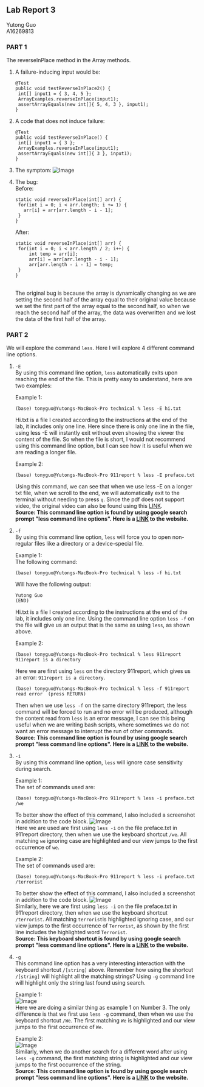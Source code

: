 ## Lab Report 3
Yutong Guo<br>
A16269813<br>
### PART 1
The reverseInPlace method in the Array methods.
1. A failure-inducing input would be:
   ``` {java}
   @Test
   public void testReverseInPlace2() {
    int[] input1 = { 3, 4, 5 };
    ArrayExamples.reverseInPlace(input1);
    assertArrayEquals(new int[]{ 5, 4, 3 }, input1);
   }
   ```
2. A code that does not induce failure:
   ```{java}
   @Test
   public void testReverseInPlace() {
    int[] input1 = { 3 };
    ArrayExamples.reverseInPlace(input1);
    assertArrayEquals(new int[]{ 3 }, input1);
   }
   ```
3. The symptom:
   ![Image](pic1.png)<br>

4. The bug: <br>
   Before:
   ```{java}
   static void reverseInPlace(int[] arr) {
    for(int i = 0; i < arr.length; i += 1) {
      arr[i] = arr[arr.length - i - 1];
    }
   }
   ```
   
   After:
   ```{java}
   static void reverseInPlace(int[] arr) {
    for(int i = 0; i < arr.length / 2; i++) {
        int temp = arr[i];
        arr[i] = arr[arr.length - i - 1];
        arr[arr.length - i - 1] = temp;
    }
   }
   ```
   <br>
   The original bug is because the array is dynamically changing as we are setting the second half of the array equal to their original value because we set the first part of the array equal to the second half, so when we reach the second half of the array, the data was overwritten and we lost the data of the first half of the array.
### PART 2
We will explore the command ```less```. Here I will explore 4 different command line options.
1. ```-E``` <br>
   By using this command line option, ```less``` automatically exits upon reaching the end of the file. This is pretty easy to understand, here are two examples:<br>
   
   Example 1:<br>
   ```
   (base) tonyguo@Yutongs-MacBook-Pro technical % less -E hi.txt 
   ```
   Hi.txt is a file I created according to the instructions at the end of the lab, it includes only one line. Here since there is only one line in the file, using less -E will instantly exit without even showing the viewer the content of the file. So when the file is short, I would not recommend using this command line option, but I can see how it is useful when we are reading a longer file. <br>

   Example 2:<br>
   ```
   (base) tonyguo@Yutongs-MacBook-Pro 911report % less -E preface.txt
   ```
   Using this command, we can see that when we use less -E on a longer txt file, when we scroll to the end, we will automatically exit to the terminal without needing to press ```q```. Since the pdf does not support video, the original video can also be found using this [LINK](https://github.com/Y3GUO/cse15l-lab-reports/assets/122977555/2cb94841-671f-429e-8df0-49adfc0a410c).<br>
   **Source: This command line option is found by using google search prompt "less command line options". Here is a [LINK](https://phoenixnap.com/kb/less-command-in-linux) to the website.**
3. ```-f``` <br>
   By using this command line option, ```less``` will force you to open non-regular files like a directory or a device-special file.<br>
   
   Example 1:<br>
   The following command:
   ```
   (base) tonyguo@Yutongs-MacBook-Pro technical % less -f hi.txt 
   ```
   Will have the following output:
   ```
   Yutong Guo
   (END)
   ```
   Hi.txt is a file I created according to the instructions at the end of the lab, it includes only one line. Using the command line option ```less -f``` on the file will give us an output that is the same as using ```less```, as shown above.<br>

   Example 2:<br>
   ```
   (base) tonyguo@Yutongs-MacBook-Pro technical % less 911report 
   911report is a directory
   ```
   Here we are first using ```less``` on the directory 911report, which gives us an error: ```911report is a directory```.
   ```
   (base) tonyguo@Yutongs-MacBook-Pro technical % less -f 911report 
   read error  (press RETURN)
   ```
   Then when we use ```less -f``` on the same directory 911report, the less command will be forced to run and no error will be produced, although the content read from ```less``` is an error message, I can see this being useful when we are writing bash scripts, where sometimes we do not want an error message to interrupt the run of other commands. <br>
   **Source: This command line option is found by using google search prompt "less command line options". Here is a [LINK](https://phoenixnap.com/kb/less-command-in-linux) to the website.**

5. ```-i``` <br>
  By using this command line option, ```less``` will ignore case sensitivity during search.<br>

   Example 1:<br>
   The set of commands used are:
   ```
   (base) tonyguo@Yutongs-MacBook-Pro 911report % less -i preface.txt
   /we
   ```
   To better show the effect of this command, I also included a screenshot in addition to the code block.
   ![Image](pic6.png)<br>
   Here we are used are first using ```less -i``` on the file preface.txt in 911report directory, then when we use the keyboard shortcut ```/we```. All matching ```we``` ignoring case are highlighted and our view jumps to the first occurrence of ```we```.<br>
   
   Example 2:<br>
   The set of commands used are:
   ```
   (base) tonyguo@Yutongs-MacBook-Pro 911report % less -i preface.txt
   /terrorist
   ```
   To better show the effect of this command, I also included a screenshot in addition to the code block.
   ![Image](pic7.png)<br>
   Similarly, here we are first using ```less -i``` on the file preface.txt in 911report directory, then when we use the keyboard shortcut ```/terrorist```. All matching ```terrorist```is highlighted ignoring case, and our view jumps to the first occurrence of ```Terrorist```, as shown by the first line includes the highlighted word ```Terrorist```.<br>
   **Source: This keyboard shortcut is found by using google search prompt "less command line options". Here is a [LINK](https://phoenixnap.com/kb/less-command-in-linux) to the website.**
7. ```-g``` <br>
   This command line option has a very interesting interaction with the keyboard shortcut ```/[string]``` above. Remember how using the shortcut ```/[string]``` will highlight all the matching strings? Using ```-g``` command line will highlight only the string last found using search.

   Example 1:<br>
   ![Image](pic8.png)<br>
   Here we are doing a similar thing as example 1 on Number 3. The only difference is that we first use ```less -g``` command, then when we use the keyboard shortcut ```/We```. The first matching ```We``` is highlighted and our view jumps to the first occurrence of ```We```.<br>

   Example 2:<br>
   ![Image](pic9.png)<br>
   Similarly, when we do another search for a different word after using ```less -g``` command, the first matching string is highlighted and our view jumps to the first occurrence of the string.<br>
   **Source: This command line option is found by using google search prompt "less command line options". Here is a [LINK](https://phoenixnap.com/kb/less-command-in-linux) to the website.**
